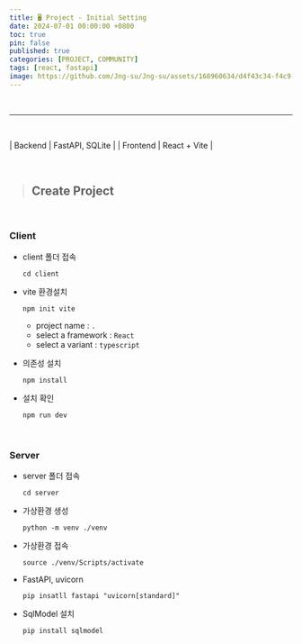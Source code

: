 ```yaml
---
title: 🖥️ Project - Initial Setting
date: 2024-07-01 00:00:00 +0800
toc: true
pin: false
published: true
categories: [PROJECT, COMMUNITY]
tags: [react, fastapi]
image: https://github.com/Jng-su/Jng-su/assets/168960634/d4f43c34-f4c9-491d-8afc-529542945448
---
```


<br>

---

<br>

| Backend | FastAPI, SQLite |
| Frontend | React + Vite    |

<br>

> ## Create Project

<br>

### Client

- client 폴더 접속

    ```shell
    cd client
    ```

- vite 환경설치

    ```shell
    npm init vite
    ```

    - project name : `.`
    - select a framework : `React`
    - select a variant : `typescript`


- 의존성 설치

    ```shell
    npm install
    ```


- 설치 확인

    ```shell
    npm run dev
    ```

<br>

### Server


- server 폴더 접속

    ```shell
    cd server
    ```

- 가상환경 생성

    ```shell
    python -m venv ./venv
    ```


- 가상환경 접속

    ```shell
    source ./venv/Scripts/activate
    ```


- FastAPI, uvicorn

    ```shell
    pip insatll fastapi "uvicorn[standard]"
    ```


- SqlModel 설치

    ```shell
    pip install sqlmodel
    ```
